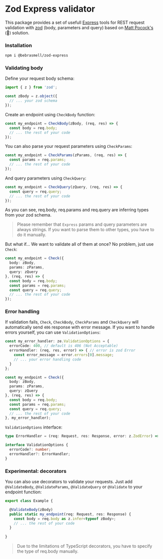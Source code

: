 # Zod Express validator
This package provides a set of usefull [Express](https://www.npmjs.com/package/express) tools for REST request validation with [zod](https://www.npmjs.com/package/zod) (body, parameters and query) based on [Matt Pocock's](https://https://www.mattpocock.com/) (💜) solution.

### Installation
```bash
npm i @bebrasmell/zod-express
 ```

### Validating body
Define your request body schema:
``` typescript
import { z } from 'zod';

const zBody = z.object({
  // ... your zod schema
});
```

Create an endpoint using ```CheckBody``` function:
``` typescript
const my_endpoint = CheckBody(zBody, (req, res) => {
  const body = req.body;
  // ... the rest of your code
});
```

You can also parse your request parameters using ```CheckParams```:
``` typescript
const my_endpoint = CheckParams(zParams, (req, res) => {
  const params = req.params;
  // ... the rest of your code
});
```

And query parameters using ```CheckQuery```:
``` typescript
const my_endpoint = CheckQuery(zQuery, (req, res) => {
  const query = req.query;
  // ... the rest of your code
});
```

As you can see, req.body, req.params and req.query are inferring types from your zod schema.

> Please remember that ```Express``` params and query parameters are always strings. If you want to parse them to other types, you have to do it manually.

But what if... We want to validate all of them at once? No problem, just use ```Check```:
``` typescript
const my_endpoint = Check({
  body: zBody,
  params: zParams,
  query: zQuery
}, (req, res) => {
  const body = req.body;
  const params = req.params;
  const query = req.query;
  // ... the rest of your code
});
```

### Error handling
If validation fails, ```Check```, ```CheckBody```, ```CheckParams``` and ```CheckQuery``` will automatically send ```406``` response with error message. If you want to handle errors yourself, you can use ```ValidationOptions```:

``` typescript
const my_error_handler: ze.ValidationOptions = {
  errorCode: 400, // default is 406 (Not Acceptable)
  errorHandler: (req, res, error) => { // error is zod Error
    const error_message = error.errors[0].message;
    // ... your error handling code
  }
};

const my_endpoint = Check({
  body: zBody,
  params: zParams,
  query: zQuery
}, (req, res) => {
  const body = req.body;
  const params = req.params;
  const query = req.query;
  // ... the rest of your code
}, my_error_handler);
```

```ValidationOptions``` interface:
``` typescript
type ErrorHandler = (req: Request, res: Response, error: z.ZodError) => void;

interface ValidationOptions {
  errorCode?: number;
  errorHandler?: ErrorHandler;
}
```

### Experimental: decorators
You can also use decorators to validate your requests. Just add ```@ValidateBody```, ```@ValidateParams```, ```@ValidateQuery``` or ```@Validate``` to your endpoint function:
``` typescript
export class Example {

  @ValidateBody(zBody)
  public static my_endpoint(req: Request, res: Response) {
    const body = req.body as z.infer<typeof zBody>;
    // ... the rest of your code
  }
  
}
```
> Due to the limitations of TypeScript decorators, you have to specify the type of req.body manually.
